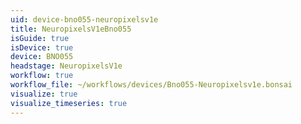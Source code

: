 ```yaml
---
uid: device-bno055-neuropixelsv1e
title: NeuropixelsV1eBno055
isGuide: true
isDevice: true
device: BNO055
headstage: NeuropixelsV1e
workflow: true
workflow_file: ~/workflows/devices/Bno055-Neuropixelsv1e.bonsai
visualize: true
visualize_timeseries: true
---
```

